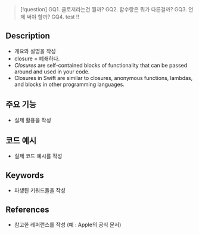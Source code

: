 >[!question]
>GQ1. 클로저라는건 뭘까?
>GQ2. 함수랑은 뭐가 다른걸까?
>GQ3. 언제 써야 할까?
>GQ4. test !! 



## Description
- 개요와 설명을 작성
- closure = 폐쇄하다. 
- _Closures_ are self-contained blocks of functionality that can be passed around and used in your code. 
- Closures in Swift are similar to closures, anonymous functions, lambdas, and blocks in other programming languages.

## 주요 기능
+ 실제 활용을 작성

## 코드 예시
+ 실제 코드 예시를 작성

## Keywords
+ 파생된 키워드들을 작성

## References
- 참고한 레퍼런스를 작성 (예 : Apple의 공식 문서)